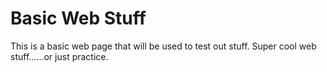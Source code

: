 Basic Web Stuff
===========

This is a basic web page that will be used to test out stuff. Super cool web stuff......or just practice.
